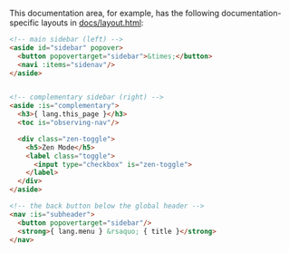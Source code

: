 
This documentation area, for example, has the following documentation-specific layouts in [docs/layout.html](//github.com/nuejs/nue/blob/master/packages/nuejs.org/docs/layout.html):

```html
<!-- main sidebar (left) -->
<aside id="sidebar" popover>
  <button popovertarget="sidebar">&times;</button>
  <navi :items="sidenav"/>
</aside>


<!-- complementary sidebar (right) -->
<aside :is="complementary">
  <h3>{ lang.this_page }</h3>
  <toc is="observing-nav"/>

  <div class="zen-toggle">
    <h5>Zen Mode</h5>
    <label class="toggle">
      <input type="checkbox" is="zen-toggle">
    </label>
  </div>
</aside>

<!-- the back button below the global header -->
<nav :is="subheader">
  <button popovertarget="sidebar"/>
  <strong>{ lang.menu } &rsaquo; { title }</strong>
</nav>
```
